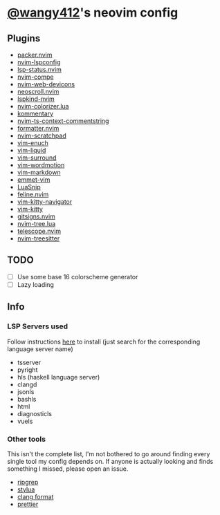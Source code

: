# [@wangy412](https://github.com/wangy412)'s neovim config

## Plugins

- [packer.nvim]('https://github.com/wbthomason/packer.nvim')
- [nvim-lspconfig]('https://github.com/neovim/nvim-lspconfig')
- [lsp-status.nvim]('https://github.com/nvim-lua/lsp-status.nvim')
- [nvim-compe]('https://github.com/hrsh7th/nvim-compe')
- [nvim-web-devicons]('https://github.com/kyazdani42/nvim-web-devicons')
- [neoscroll.nvim]('https://github.com/karb94/neoscroll.nvim')
- [lspkind-nvim]('https://github.com/onsails/lspkind-nvim')
- [nvim-colorizer.lua]('https://github.com/norcalli/nvim-colorizer.lua')
- [kommentary]('https://github.com/b3nj5m1n/kommentary')
- [nvim-ts-context-commentstring]('https://github.com/JoosepAlviste/nvim-ts-context-commentstring')
- [formatter.nvim]('https://github.com/mhartington/formatter.nvim')
- [nvim-scratchpad]('https://github.com/wangy412/nvim-scratchpad')
- [vim-enuch]('https://github.com/tpope/vim-enuch')
- [vim-liquid]('https://github.com/tpope/vim-liquid')
- [vim-surround]('https://github.com/tpope/vim-surround')
- [vim-wordmotion]('https://github.com/chaoren/vim-wordmotion')
- [vim-markdown]('https://github.com/plasticboy/vim-markdown')
- [emmet-vim]('https://github.com/mattn/emmet-vim')
- [LuaSnip]('https://github.com/L3MON4D3/LuaSnip')
- [feline.nvim]('https://github.com/famiu/feline.nvim')
- [vim-kitty-navigator]('https://github.com/knubie/vim-kitty-navigator')
- [vim-kitty]('https://github.com/fladson/vim-kitty')
- [gitsigns.nvim]('https://github.com/lewis6991/gitsigns.nvim')
- [nvim-tree.lua]('https://github.com/kyazdani42/nvim-tree.lua',)
- [telescope.nvim]('https://github.com/nvim-telescope/telescope.nvim',)
- [nvim-treesitter]('https://github.com/nvim-treesitter/nvim-treesitter',)

## TODO

- [ ] Use some base 16 colorscheme generator
- [ ] Lazy loading

## Info

### LSP Servers used

Follow instructions
[here](https://github.com/neovim/nvim-lspconfig/blob/master/CONFIG.md) to
install (just search for the corresponding language server name)

- tsserver
- pyright
- hls (haskell language server)
- clangd
- jsonls
- bashls
- html
- diagnosticls
- vuels

### Other tools

This isn't the complete list, I'm not bothered to go around finding every single
tool my config depends on. If anyone is actually looking and finds something I
missed, please open an issue.

- [ripgrep](https://github.com/BurntSushi/ripgrep)
- [stylua](https://github.com/johnnymorganz/stylua)
- [clang format](https://clang.llvm.org/docs/ClangFormat.html)
- [prettier](https://prettier.io/)
